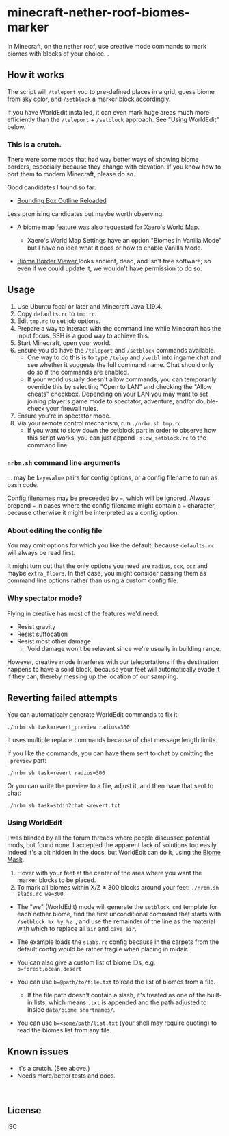 ﻿
<!--#echo json="package.json" key="name" underline="=" -->
minecraft-nether-roof-biomes-marker
===================================
<!--/#echo -->

<!--#echo json="package.json" key="description" -->
In Minecraft, on the nether roof, use creative mode commands to mark biomes
with blocks of your choice. .
<!--/#echo -->



How it works
------------

The script will `/teleport` you to pre-defined places in a grid,
guess biome from sky color, and `/setblock` a marker block accordingly.

If you have WorldEdit installed, it can even mark huge areas much more
efficiently than the `/teleport` + `/setblock` approach.
See "Using WorldEdit" below.



### This is a crutch.

There were some mods that had way better ways of showing biome borders,
especially because they change with elevation.
If you know how to port them to modern Minecraft, please do so.

Good candidates I found so far:

* [Bounding Box Outline Reloaded
  ](https://github.com/irtimaled/BoundingBoxOutlineReloaded/issues/)

Less promising candidates but maybe worth observing:

* A biome map feature was also
  [requested for Xaero's World Map][xaero-issue-cf135].
  * Xaero's World Map Settings have an option "Biomes in Vanilla Mode"
    but I have no idea what it does or how to enable Vanilla Mode.
* [Biome Border Viewer
  ](https://www.curseforge.com/minecraft/mc-mods/biome-border-viewer)
  looks ancient, dead, and isn't free software; so even if we could
  update it, we wouldn't have permission to do so.


  [xaero-issue-cf135]: https://legacy.curseforge.com/minecraft/mc-mods/xaeros-world-map/issues/135



Usage
-----

1.  Use Ubuntu focal or later and Minecraft Java 1.19.4.
1.  Copy `defaults.rc` to `tmp.rc`.
1.  Edit `tmp.rc` to set job options.
1.  Prepare a way to interact with the command line while Minecraft has
    the input focus. SSH is a good way to achieve this.
1.  Start Minecraft, open your world.
1.  Ensure you do have the `/teleport` and `/setblock` commands available.
    * One way to do this is to type `/telep` and `/setbl` into ingame chat
      and see whether it suggests the full command name.
      Chat should only do so if the commands are enabled.
    * If your world usually doesn't allow commands, you can temporarily
      override this by selecting "Open to LAN" and checking the
      "Allow cheats" checkbox.
      Depending on your LAN you may want to set joining player's game mode
      to spectator, adventure, and/or double-check your firewall rules.
1.  Ensure you're in spectator mode.
1.  Via your remote control mechanism, run `./nrbm.sh tmp.rc`
    * If you want to slow down the setblock part in order to observe how
      this script works, you can just append ` slow_setblock.rc`
      to the command line.


### `nrbm.sh` command line arguments

… may be `key=value` pairs for config options,
or a config filename to run as bash code.

Config filenames may be preceeded by `=`, which will be ignored.
Always prepend `=` in cases where the config filename might contain a `=`
character, because otherwise it might be interpreted as a config option.


### About editing the config file

You may omit options for which you like the default,
because `defaults.rc` will always be read first.

It might turn out that the only options you need are
`radius`, `ccx`, `ccz` and maybe `extra_floors`.
In that case, you might consider passing them as command line
options rather than using a custom config file.


### Why spectator mode?

Flying in creative has most of the features we'd need:

* Resist gravity
* Resist suffocation
* Resist most other damage
  * Void damage won't be relevant since we're usually in building range.

However, creative mode interferes with our teleportations
if the destination happens to have a solid block, because
your feet will automatically evade it if they can,
thereby messing up the location of our sampling.



Reverting failed attempts
-------------------------

You can automaticaly generate WorldEdit commands to fix it:

`./nrbm.sh task=revert_preview radius=300`

It uses multiple replace commands because of chat message length limits.

If you like the commands, you can have them sent to chat by
omitting the `_preview` part:

`./nrbm.sh task=revert radius=300`

Or you can write the preview to a file, adjust it, and then have that
sent to chat:

`./nrbm.sh task=stdin2chat <revert.txt`



### Using WorldEdit

I was blinded by all the forum threads where people discussed potential mods,
but found none. I accepted the apparent lack of solutions too easily.
Indeed it's a bit hidden in the docs, but WorldEdit can do it,
using the [Biome Mask][we-biome-mask].

1.  Hover with your feet at the center of the area where you want the marker
    blocks to be placed.
1.  To mark all biomes within X/Z ± 300 blocks around your feet:
    `./nrbm.sh slabs.rc we=300`

* The "we" (WorldEdit) mode will generate the `setblock_cmd` template
  for each nether biome, find the first unconditional command that
  starts with `/setblock %x %y %z `, and use the remainder of the line
  as the material with which to replace all `air` and `cave_air`.
* The example loads the `slabs.rc` config because in the carpets from
  the default config would be rather fragile when placing in midair.
* You can also give a custom list of biome IDs, e.g. ` b=forest,ocean,desert`
* You can use `b=@path/to/file.txt` to read the list of biomes from a file.
  * If the file path doesn't contain a slash, it's treated as one of the
    built-in lists, which means `.txt` is appended and the path adjusted
    to inside `data/biome_shortnames/`.
* You can use `b=<some/path/list.txt` (your shell may require quoting)
  to read the biomes list from any file.

  [we-biome-mask]: https://worldedit.enginehub.org/en/latest/usage/general/masks/#biome-mask





<!--#toc stop="scan" -->



Known issues
------------

* It's a crutch. (See above.)
* Needs more/better tests and docs.




&nbsp;


License
-------
<!--#echo json="package.json" key=".license" -->
ISC
<!--/#echo -->
